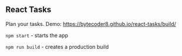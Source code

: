 ## React Tasks

Plan your tasks. Demo: https://bytecoder8.github.io/react-tasks/build/

`npm start` - starts the app

`npm run build` - creates a production build
